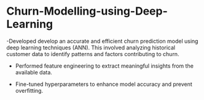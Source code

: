 # Churn-Modelling-using-Deep-Learning

-Developed develop an accurate and efficient churn prediction model using deep learning 
 techniques (ANN). This involved analyzing historical customer data to identify patterns and 
 factors contributing to churn.

- Performed feature engineering to extract meaningful insights from the available data.
  
- Fine-tuned hyperparameters to enhance model accuracy and prevent overfitting.
